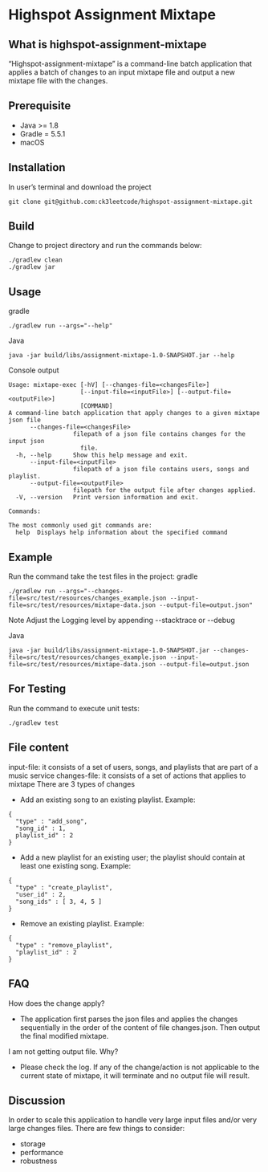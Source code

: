 # Highspot Assignment Mixtape

## What is highspot-assignment-mixtape
“Highspot-assignment-mixtape” is a command-line batch application that applies a batch of changes to an input mixtape file and output a new mixtape file with the changes.

## Prerequisite
*   Java >= 1.8
*   Gradle = 5.5.1
*   macOS

## Installation
In user’s terminal and download the project
```
git clone git@github.com:ck3leetcode/highspot-assignment-mixtape.git
```

## Build
Change to project directory and run the commands below:
```
./gradlew clean
./gradlew jar
```

## Usage
gradle
```
./gradlew run --args="--help"
```
Java
```
java -jar build/libs/assignment-mixtape-1.0-SNAPSHOT.jar --help
```
Console output
```
Usage: mixtape-exec [-hV] [--changes-file=<changesFile>]
                    [--input-file=<inputFile>] [--output-file=<outputFile>]
                    [COMMAND]
A command-line batch application that apply changes to a given mixtape json file
      --changes-file=<changesFile>
                  filepath of a json file contains changes for the input json
                    file.
  -h, --help      Show this help message and exit.
      --input-file=<inputFile>
                  filepath of a json file contains users, songs and playlist.
      --output-file=<outputFile>
                  filepath for the output file after changes applied.
  -V, --version   Print version information and exit.

Commands:

The most commonly used git commands are:
  help  Displays help information about the specified command
```

## Example
Run the command take the test files in the project:
gradle
```
./gradlew run --args="--changes-file=src/test/resources/changes_example.json --input-file=src/test/resources/mixtape-data.json --output-file=output.json" 
```
Note
Adjust the Logging level by appending --stacktrace or --debug

Java
```
java -jar build/libs/assignment-mixtape-1.0-SNAPSHOT.jar --changes-file=src/test/resources/changes_example.json --input-file=src/test/resources/mixtape-data.json --output-file=output.json
```

## For Testing
Run the command to execute unit tests:
```
./gradlew test
```

## File content
input-file: it consists of a set of users, songs, and playlists that are part of a music service
changes-file: it consists of a set of actions that applies to mixtape
There are 3 types of changes
* Add an existing song to an existing playlist. Example:
```
{
  "type" : "add_song",
  "song_id" : 1,
  playlist_id" : 2
}
```
* Add a new playlist for an existing user; the playlist should contain at least one existing song. Example:
```
{
  "type" : "create_playlist",
  "user_id" : 2,
  "song_ids" : [ 3, 4, 5 ]
}
```
* Remove an existing playlist. Example:
```
{
  "type" : "remove_playlist",
  "playlist_id" : 2
}
```

## FAQ
How does the change apply?
+ The application first parses the json files and applies the changes sequentially in the order of the content of file changes.json. Then output the final modified mixtape.

I am not getting output file. Why?
+ Please check the log. If any of the change/action is not applicable to the current state of mixtape, it will terminate and no output file will result.


## Discussion
In order to scale this application to handle very large input files and/or very large changes files. There are few things to consider:
* storage
* performance
* robustness


